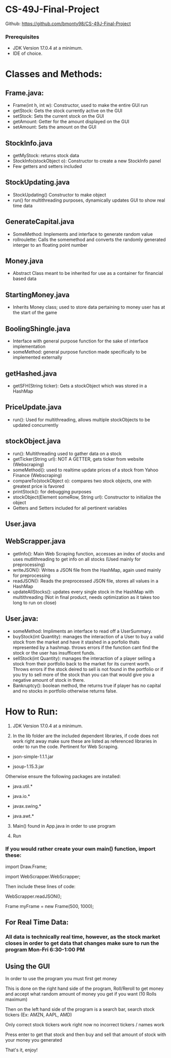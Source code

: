 # CS-49J-Final-Project

Github: https://github.com/bmonty98/CS-49J-Final-Project

### Prerequisites
 - JDK Version 17.0.4 at a minimum.
 - IDE of choice.

# Classes and Methods:
## Frame.java:
  - Frame(int h, int w): Constructor, used to make the entire GUI run
  - getStock: Gets the stock currently active on the GUI
  - setStock: Sets the current stock on the GUI
  - getAmount: Getter for the amount displayed on the GUI
  - setAmount: Sets the amount on the GUI
## StockInfo.java
  - getMyStock: returns stock data
  - StockInfo(stockObject o): Constructor to create a new StockInfo panel
  - Few getters and setters included
## StockUpdating.java
  - StockUpdating() Constructor to make object
  - run() for multithreading purposes, dynamically updates GUI to show real time data
## GenerateCapital.java
  - SomeMethod: Implements and interface to generate random value
  - rollroulette: Calls the somemethod and converts the randomly generated interger to an floating point number
## Money.java
  - Abstract Class meant to be inherited for use as a container for financial based data
## StartingMoney.java
  - Inherits Money class; used to store data pertaining to money user has at the start of the game
## BoolingShingle.java
  - Interface with general purpose function for the sake of interface implementation
  - someMethod: general purpose function made specifically to be implemented externally
## getHashed.java
  - getSFH(String ticker): Gets a stockObject which was stored in a HashMap
## PriceUpdate.java
  - run(): Used for multithreading, allows multiple stockObjects to be updated concurrently
## stockObject.java
  - run(): Multithreading used to gather data on a stock
  - getTicker(String url): NOT A GETTER, gets ticker from website (Webscraping)
  - someMethod(): used to realtime update prices of a stock from Yahoo Finance (Webscraping)
  - compareTo(stockObject o): compares two stock objects, one with greatest price is favored
  - printStock(): for debugging purposes
  - stockObject(Element someRow, String url): Constructor to initialize the object
  - Getters and Setters included for all pertinent variables
## User.java
## WebScrapper.java
  - getInfo(): Main Web Scraping function, accesses an index of stocks and uses mutlithreading to get info on all stocks (Used mainly for preprocessing)
  - writeJSON(): Writes a JSON file from the HashMap, again used mainly for preprocessing
  - readJSON(): Reads the preprocessed JSON file, stores all values in a HashMap
  - updateAllStocks(): updates every single stock in the HashMap with multithreading (Not in final product, needs optimization as it takes too long to run on close)

## User.java:
  - someMethod: Impliments an interface to read off a UserSummary.
  - buyStock(int Quantity): manages the interaction of a User to buy a valid stock from the market and have it stashed in a porfolio thats represented by a hashmap.  throws errors if the function cant find the stock or the user has insufficent funds.
  - sellStock(int Quantity): manages the interaction of a player selling a stock from their portfolio back to the market for its current worth. Throws errors if the stock deired to sell is not found in the portfolio or if you try to sell more of the stock than you can that would give you a negative amount of stock in there.
  - Bankruptcy(): boolean method, the returns true if player has no capital and no stocks in portfolio otherwise returns false.
 

# How to Run:

1. JDK Version 17.0.4 at a minimum.

2. In the lib folder are the included dependent libraries, if code does not work right away make sure these are listed as referenced libraries in order to run the code. Pertinent for Web Scraping.

 - json-simple-1.1.1.jar

 - jsoup-1.15.3.jar

 Otherwise ensure the following packages are installed:

 - java.util.*

 - java.io.*

 - javax.swing.*

 - java.awt.*



3. Main() found in App.java in order to use program

4. Run


### If you would rather create your own main() function, import these:


import Draw.Frame;

import WebScrapper.WebScrapper;

Then include these lines of code:

WebScrapper.readJSON();

Frame myFrame = new Frame(500, 1000);

## For Real Time Data:

### All data is technically real time, however, as the stock market closes in order to get data that changes make sure to run the program Mon-Fri 6:30-1:00 PM

## Using the GUI
In order to use the program you must first get money

This is done on the right hand side of the program, Roll/Reroll to get money and accept what random amount of money you get if you want (10 Rolls maximum)

Then on the left hand side of the program is a search bar, search stock tickers (Ex: AMZN, AAPL, AMD)

Only correct stock tickers work right now no incorrect tickers / names work

Press enter to get that stock and then buy and sell that amount of stock with your money you generated

That's it, enjoy!
